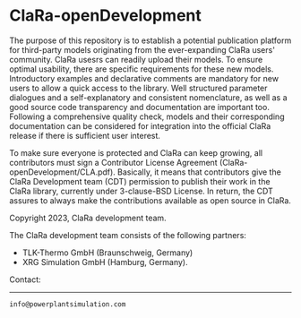# ClaRa-openDevelopment

The purpose of this repository is to establish a potential publication platform for third-party models originating from the ever-expanding ClaRa users' community. 
ClaRa usesrs can readily upload their models. To ensure optimal usability, there are specific requirements for these new models. 
Introductory examples and declarative comments are mandatory for new users to allow a quick access to the library. Well structured parameter dialogues and a self-explanatory and consistent nomenclature, 
as well as a good source code transparency and documentation are important too. Following a comprehensive quality check, models and their corresponding documentation can be considered for integration 
into the official ClaRa release if there is sufficient user interest.

To make sure everyone is protected and ClaRa can keep growing, all contributors must sign a Contributor License Agreement (ClaRa-openDevelopment/CLA.pdf). 
Basically, it means that contributors give the ClaRa Development team (CDT) permission to publish their work in the ClaRa library, currently under 3-clause-BSD License. 
In return, the CDT assures to always make the contributions available as open source in ClaRa. 

Copyright 2023, ClaRa development team.

The ClaRa development team consists of the following partners: 
* TLK-Thermo GmbH (Braunschweig, Germany)
* XRG Simulation GmbH (Hamburg, Germany).

Contact:	
******************************
	info@powerplantsimulation.com
